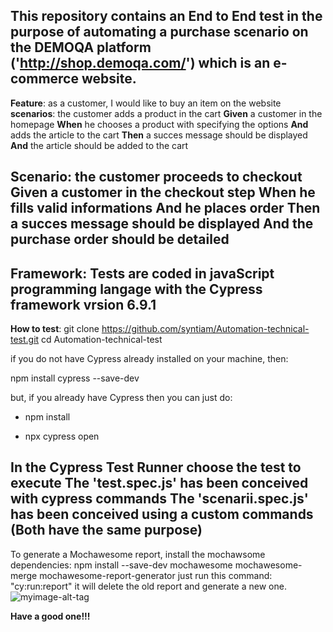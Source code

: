 This repository contains an End to End test in the purpose of automating a purchase scenario on the __DEMOQA__ platform ('http://shop.demoqa.com/') which is an e-commerce website.
--------------------------------------------------------------------------------------------------------------------------------------------------------------------------
__Feature__: as a customer, I would like to buy an item on the website
__scenarios__: the customer adds a product in the cart
    __Given__ a customer in the homepage
    __When__ he chooses a product with specifying the options
    __And__ adds the article to the cart 
    __Then__ a succes message should be displayed
    __And__ the article should be added to the cart

__Scenario__: the customer proceeds to checkout
    __Given__ a customer in the checkout step
    __When__ he fills valid informations
    __And__ he places order 
    __Then__ a succes message should be displayed 
    __And__ the purchase order should be detailed
--------------------------------------------------------------------------------------------------------------------------------------------------------------------------
__Framework__: Tests are coded in javaScript programming langage with the Cypress framework vrsion 6.9.1
--------------------------------------------------------------------------------------------------------------------------------------------------------------------------
__How to test__:
git clone https://github.com/syntiam/Automation-technical-test.git
cd Automation-technical-test

if you do not have Cypress already installed on your machine, then:

npm install cypress --save-dev

but, if you already have Cypress then you can just do:

* npm install 

* npx cypress open

In the Cypress Test Runner choose the test to execute 
The 'test.spec.js' has been conceived with cypress commands
The 'scenarii.spec.js' has been conceived using a custom commands (Both have the same purpose)
--------------------------------------------------------------------------------------------------------------------------------------------------------------------------
To generate a Mochawesome report, install the mochawsome dependencies:
npm install --save-dev mochawesome mochawesome-merge mochawesome-report-generator
just run this command: "cy:run:report"
it will delete the old report and generate a new one.
![myimage-alt-tag](https://user-images.githubusercontent.com/78595629/116811763-485ec780-ab4b-11eb-9f5e-46be9f60aa3b.png)

__Have a good one!!!__
